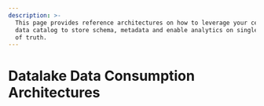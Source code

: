 ```yaml
---
description: >-
  This page provides reference architectures on how to leverage your centralized
  data catalog to store schema, metadata and enable analytics on single source
  of truth.
---
```


# Datalake Data Consumption Architectures

